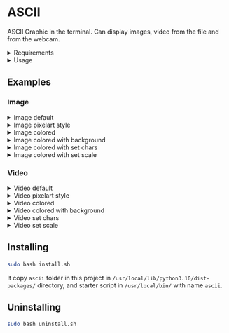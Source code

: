 # ASCII
ASCII Graphic in the terminal.
Can display images, video from the file and from the webcam.

<details>
  <summary>Requirements</summary>

Python3 with OpenCV and Numba
```bash
pip3 install --upgrade numba opencv-python
```
</details>

<details>
  <summary>Usage</summary>

 ```
usage: main.py [-h] [-s SCALE] [-ch CHARS] [-c | -b | -p] path

positional arguments:
path                        Path to file, 0 for webcam video

options:
-h, --help                  Show this help message and exit
-s SCALE, --scale SCALE     Scale, default 70
-ch CHARS, --chars CHARS    Chars
-c, --colored               Colored, default false
-b, --bg                    Black background with colored image, default false
-p, --pixelart              Pixelart style, default false
 ```
</details>


## Examples
### Image

<details>
  <summary>Image default</summary>

![image_default.png](screenshots/image_default.png)
</details>
<details>
  <summary>Image pixelart style</summary>

![image_pixel.png](screenshots/image_pixel.png)
</details>
<details>
  <summary>Image colored</summary>

![image_color.png](screenshots/image_color.png)
</details>
<details>
  <summary>Image colored with background</summary>

![image_bg.png](screenshots/image_bg.png)
</details>
<details>
  <summary>Image colored with set chars</summary>

![imaje_set_chars.png](screenshots/imaje_set_chars.png)
</details>
<details>
  <summary>Image colored with set scale</summary>

![image_set_scale.png](screenshots/image_set_scale.png)
</details>

### Video
<details>
  <summary>Video default</summary>

![video_default.gif](screenshots/video_default.gif)
</details>
<details>
  <summary>Video pixelart style</summary>

![video_pixel.gif](screenshots/video_pixel.gif)
</details>
<details>
  <summary>Video colored</summary>

![video_colored.gif](screenshots/video_color.gif)
</details>
<details>
  <summary>Video colored with background</summary>

![video_bg.gif](screenshots/video_bg.gif)
</details>
<details>
  <summary>Video set chars</summary>

![video_chars.gif](screenshots/video_chars.gif)
</details>
<details>
  <summary>Video set scale</summary>

![video_colored_set_scale.gif](screenshots/video_colored_set_scale.gif)
</details>

## Installing
```bash
sudo bash install.sh
```
It copy `ascii` folder in this project in `/usr/local/lib/python3.10/dist-packages/` directory,
and starter script in `/usr/local/bin/` with name `ascii`.
## Uninstalling
```bash
sudo bash uninstall.sh
```